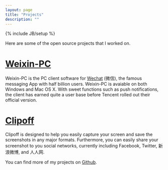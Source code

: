 ```yaml
---
layout: page
title: "Projects"
description: ""
---
```

{% include JB/setup %}

Here are some of the open source projects that I worked on.

# [Weixin-PC](http://ummterry.github.io/Weixin)

Weixin-PC is the PC client software for [Wechat](http://wechat.com) (微信), the famous messaging App with half billion users. Weixin-PC is avaiable on both Windows and Mac OS X. With sweet functions such as push notifications, the client has earned quite a user base before Tencent rolled out their official version.

# [Clipoff](http://clipoff.codeplex.com/)

Clipoff is designed to help you easily capture your screen and save the screenshots in any major formats. Furthermore, you can easily share your screenshot to you social networks, currently including Facebook, Twitter, 新浪微博, and 人人网.

You can find more of my projects on [Github](https://github.com/ummterry).